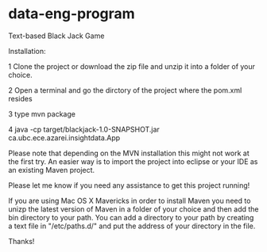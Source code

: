 data-eng-program
================

Text-based Black Jack Game

Installation: 

1 Clone the project or download the zip file and unzip it into a folder of your choice.

2 Open a terminal and go the dirctory of the project where the pom.xml resides

3  type mvn package

4  java -cp target/blackjack-1.0-SNAPSHOT.jar ca.ubc.ece.azarei.insightdata.App

Please note that depending on the MVN installation this might not work at the first try. An easier way is to import the project into eclipse or your IDE as an existing Maven project.

Please let me know if you need any assistance to get this project running!

If you are using Mac OS X Mavericks in order to install Maven you need to unizp the latest version of Maven in a folder of your choice and then add the bin directory to your path. You can add a directory to your path by creating a text file in "/etc/paths.d/" and put the address of your directory in the file. 

Thanks!

